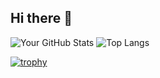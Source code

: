 ## Hi there 👋
![Your GitHub Stats](https://github-readme-stats.vercel.app/api?username=Dualboi&show_icons=true&theme=radical)
![Top Langs](https://github-readme-stats.vercel.app/api/top-langs/?username=Dualboi&layout=compact)

[![trophy](https://github-profile-trophy.vercel.app/?username=Dualboi)](https://github.com/ryo-ma/github-profile-trophy)

<!--
**Dualboi/Dualboi** is a ✨ _special_ ✨ repository because its `README.md` (this file) appears on your GitHub profile.

Here are some ideas to get you started:

- 🔭 I’m currently working on ...
- 🌱 I’m currently learning ...
- 👯 I’m looking to collaborate on ...
- 🤔 I’m looking for help with ...
- 💬 Ask me about ...
- 📫 How to reach me: ...
- 😄 Pronouns: ...
- ⚡ Fun fact: ...
-->
